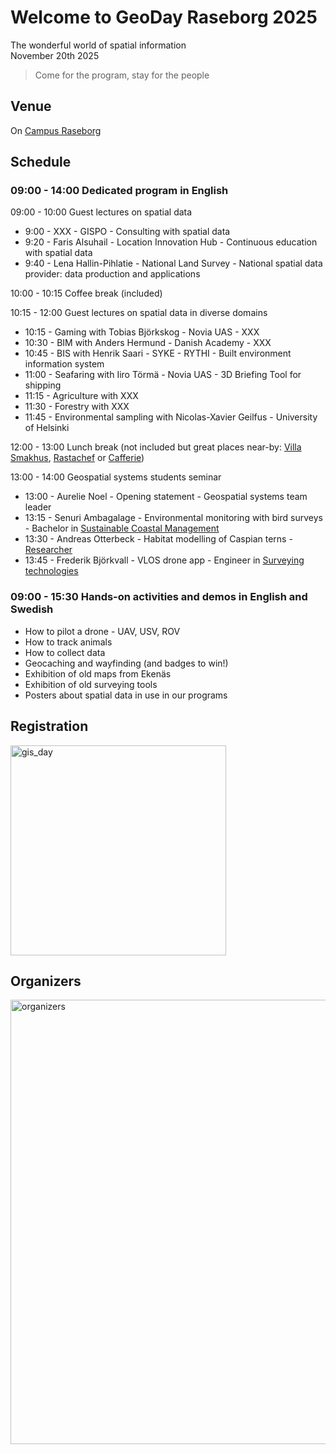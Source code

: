 # Welcome to GeoDay Raseborg 2025
The wonderful world of spatial information <br />
November 20th 2025
> Come for the program, stay for the people

## Venue
On [Campus Raseborg](https://maps.app.goo.gl/dwzLH9y1yt7LfucQ9)

## Schedule

### 09:00 - 14:00 Dedicated program in English
09:00 - 10:00 Guest lectures on spatial data <br />
+ 9:00 - XXX                  - GISPO                   - Consulting with spatial data
+ 9:20 - Faris Alsuhail       - Location Innovation Hub - Continuous education with spatial data
+ 9:40 - Lena Hallin-Pihlatie - National Land Survey    - National spatial data provider: data production and applications<br />

10:00 - 10:15 Coffee break (included) <br />

10:15 - 12:00 Guest lectures on spatial data in diverse domains <br /> 
+ 10:15 - Gaming with Tobias Björkskog - Novia UAS - XXX
+ 10:30 - BIM with Anders Hermund - Danish Academy - XXX
+ 10:45 - BIS with Henrik Saari - SYKE - RYTHI - Built environment information system
+ 11:00 - Seafaring with Iiro Törmä - Novia UAS - 3D Briefing Tool for shipping
+ 11:15 - Agriculture with XXX
+ 11:30 - Forestry with XXX
+ 11:45 - Environmental sampling with Nicolas-Xavier Geilfus - University of Helsinki

12:00 - 13:00 Lunch break (not included but great places near-by: [Villa Smakhus](https://www.villasmakhus.fi/sv/), [Rastachef](https://www.facebook.com/rastachefvegetariankitchen/) or [Cafferie](https://www.facebook.com/cafferieekenas/?locale=fi_FI))<br />
  
13:00 - 14:00 Geospatial systems students seminar<br />
+ 13:00 - Aurelie Noel - Opening statement - Geospatial systems team leader
+ 13:15 - Senuri Ambagalage - Environmental monitoring with bird surveys - Bachelor in [Sustainable Coastal Management](https://www.novia.fi/en/study/study/bioeconomy/bachelor-of-natural-resources-sustainable-coastal-management/) 
+ 13:30 - Andreas Otterbeck - Habitat modelling of Caspian terns - [Researcher](https://www.novia.fi/en/rdi/our-projects/predatorhanteringens-inverkan-pa-havsfaglar-i-ostersjon) 
+ 13:45 - Frederik Björkvall - VLOS drone app - Engineer in [Surveying technologies](https://www.novia.fi/utbildning/utbildningsutbud/teknik-och-sjofart/ingenjor-yh-lantmateriteknik)

### 09:00 - 15:30 Hands-on activities and demos in English and Swedish
+ How to pilot a drone - UAV, USV, ROV
+ How to track animals
+ How to collect data
+ Geocaching and wayfinding (and badges to win!)
+ Exhibition of old maps from Ekenäs
+ Exhibition of old surveying tools
+ Posters about spatial data in use in our programs

## Registration
<img width="345" height="336" alt="gis_day" src="https://github.com/user-attachments/assets/2ca9645d-5f7c-45fd-94e7-aa5be2400dbc" />

## Organizers
<img width="2313" height="711" alt="organizers" src="https://github.com/user-attachments/assets/02d6c6e6-b117-456b-a914-73f684eb845c" />
